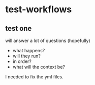 # test-workflows

## test one
will answer a lot of questions (hopefully)
- what happens?
- will they run?
- in order?
- what will the context be?

I needed to fix the yml files.